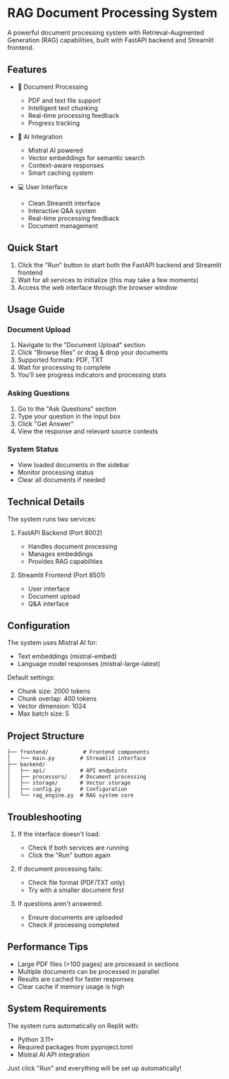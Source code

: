 # RAG Document Processing System

A powerful document processing system with Retrieval-Augmented Generation (RAG) capabilities, built with FastAPI backend and Streamlit frontend.

## Features

- 📄 Document Processing
  - PDF and text file support
  - Intelligent text chunking
  - Real-time processing feedback
  - Progress tracking

- 🤖 AI Integration
  - Mistral AI powered
  - Vector embeddings for semantic search
  - Context-aware responses
  - Smart caching system

- 💻 User Interface
  - Clean Streamlit interface
  - Interactive Q&A system
  - Real-time processing feedback
  - Document management

## Quick Start

1. Click the "Run" button to start both the FastAPI backend and Streamlit frontend
2. Wait for all services to initialize (this may take a few moments)
3. Access the web interface through the browser window

## Usage Guide

### Document Upload
1. Navigate to the "Document Upload" section
2. Click "Browse files" or drag & drop your documents
3. Supported formats: PDF, TXT
4. Wait for processing to complete
5. You'll see progress indicators and processing stats

### Asking Questions
1. Go to the "Ask Questions" section
2. Type your question in the input box
3. Click "Get Answer"
4. View the response and relevant source contexts

### System Status
- View loaded documents in the sidebar
- Monitor processing status
- Clear all documents if needed

## Technical Details

The system runs two services:

1. FastAPI Backend (Port 8002)
   - Handles document processing
   - Manages embeddings
   - Provides RAG capabilities

2. Streamlit Frontend (Port 8501)
   - User interface
   - Document upload
   - Q&A interface

## Configuration

The system uses Mistral AI for:
- Text embeddings (mistral-embed)
- Language model responses (mistral-large-latest)

Default settings:
- Chunk size: 2000 tokens
- Chunk overlap: 400 tokens
- Vector dimension: 1024
- Max batch size: 5

## Project Structure
```
├── frontend/           # Frontend components
│   └── main.py        # Streamlit interface
├── backend/           
│   ├── api/           # API endpoints
│   ├── processors/    # Document processing
│   ├── storage/       # Vector storage
│   ├── config.py      # Configuration
│   └── rag_engine.py  # RAG system core
```

## Troubleshooting

1. If the interface doesn't load:
   - Check if both services are running
   - Click the "Run" button again

2. If document processing fails:
   - Check file format (PDF/TXT only)
   - Try with a smaller document first

3. If questions aren't answered:
   - Ensure documents are uploaded
   - Check if processing completed

## Performance Tips

- Large PDF files (>100 pages) are processed in sections
- Multiple documents can be processed in parallel
- Results are cached for faster responses
- Clear cache if memory usage is high

## System Requirements

The system runs automatically on Replit with:
- Python 3.11+
- Required packages from pyproject.toml
- Mistral AI API integration

Just click "Run" and everything will be set up automatically!
